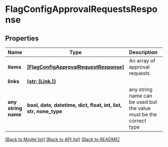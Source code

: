 # FlagConfigApprovalRequestsResponse


## Properties
Name | Type | Description | Notes
------------ | ------------- | ------------- | -------------
**items** | [**[FlagConfigApprovalRequestResponse]**](FlagConfigApprovalRequestResponse.md) | An array of approval requests | 
**links** | [**{str: (Link,)}**](Link.md) |  | 
**any string name** | **bool, date, datetime, dict, float, int, list, str, none_type** | any string name can be used but the value must be the correct type | [optional]

[[Back to Model list]](../README.md#documentation-for-models) [[Back to API list]](../README.md#documentation-for-api-endpoints) [[Back to README]](../README.md)


